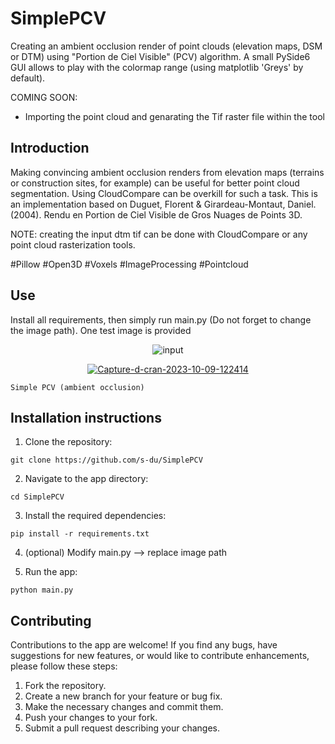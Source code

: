   # SimplePCV
Creating an ambient occlusion render of point clouds (elevation maps, DSM or DTM) using "Portion de Ciel Visible" (PCV) algorithm.
A small PySide6 GUI allows to play with the colormap range (using matplotlib 'Greys' by default).

COMING SOON:
- Importing the point cloud and genarating the Tif raster file within the tool

## Introduction
Making convincing ambient occlusion renders from elevation maps (terrains or construction sites, for example) can be useful for better point cloud segmentation. Using CloudCompare can be overkill for such a task.
This is an implementation based on Duguet, Florent & Girardeau-Montaut, Daniel. (2004). Rendu en Portion de Ciel Visible de Gros Nuages de Points 3D.

NOTE: creating the input dtm tif can be done with CloudCompare or any point cloud rasterization tools.

\#Pillow \#Open3D \#Voxels \#ImageProcessing \#Pointcloud 

## Use
Install all requirements, then simply run main.py (Do not forget to change the image path).
One test image is provided

<p align="center">
  <a><img src="https://media.giphy.com/media/v1.Y2lkPTc5MGI3NjExcDZtODQ3M2IyNWRiN3VoaGEzOWk5bGowdWRxenQyZ2FvZ3Uwajd4cCZlcD12MV9pbnRlcm5hbF9naWZfYnlfaWQmY3Q9Zw/yPwLcjsh47gaCnmW8q/giphy.gif" alt="input" border="0"></a>
</p>
<p align="center">
  <a href="https://ibb.co/Bn3Yrkw"><img src="https://i.ibb.co/3RdPMKk/Capture-d-cran-2023-10-09-122414.png" alt="Capture-d-cran-2023-10-09-122414" border="0"></a>
  
    Simple PCV (ambient occlusion)
</p>


## Installation instructions

1. Clone the repository:
```
git clone https://github.com/s-du/SimplePCV
```

2. Navigate to the app directory:
```
cd SimplePCV
```

3. Install the required dependencies:
```
pip install -r requirements.txt
```
4. (optional) Modify main.py --> replace image path
   
6. Run the app:
```
python main.py
```

## Contributing

Contributions to the app are welcome! If you find any bugs, have suggestions for new features, or would like to contribute enhancements, please follow these steps:

1. Fork the repository.
2. Create a new branch for your feature or bug fix.
3. Make the necessary changes and commit them.
4. Push your changes to your fork.
5. Submit a pull request describing your changes.
